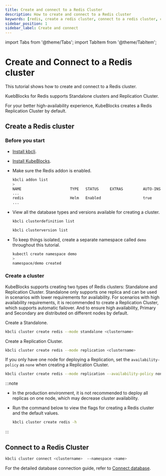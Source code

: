 ```yaml
---
title: Create and connect to a Redis Cluster
description: How to create and connect to a Redis cluster
keywords: [redis, create a redis cluster, connect to a redis cluster, cluster, redis sentinel]
sidebar_position: 1
sidebar_label: Create and connect
---
```


import Tabs from '@theme/Tabs';
import TabItem from '@theme/TabItem';

# Create and Connect to a Redis cluster

This tutorial shows how to create and connect to a Redis cluster.

KuebBlocks for Redis supports Standalone clusters and Replication Cluster.

For your better high-availability experience, KubeBlocks creates a Redis Replication Cluster by default.

## Create a Redis cluster

### Before you start

* [Install kbcli](./../../installation/install-with-kbcli/install-kbcli.md).
* [Install KubeBlocks](./../../installation/install-with-kbcli/install-kubeblocks-with-kbcli.md).
* Make sure the Redis addon is enabled.
  
 
  ```bash
  kbcli addon list
  >
  NAME                      TYPE   STATUS     EXTRAS         AUTO-INSTALL   INSTALLABLE-SELECTOR
  ...
  redis                     Helm   Enabled                   true
  ...
  ```


* View all the database types and versions available for creating a cluster.

  

  ```bash
  kbcli clusterdefinition list

  kbcli clusterversion list
  ```

* To keep things isolated, create a separate namespace called `demo` throughout this tutorial.

  ```bash
  kubectl create namespace demo
  >
  namespace/demo created
  ```

### Create a cluster

KubeBlocks supports creating two types of Redis clusters: Standalone and Replication Cluster. Standalone only supports one replica and can be used in scenarios with lower requirements for availability. For scenarios with high availability requirements, it is recommended to create a Replication Cluster, which supports automatic failover. And to ensure high availability, Primary and Secondary are distributed on different nodes by default.


Create a Standalone.

```bash
kbcli cluster create redis --mode standalone <clustername>
```

Create a Replication Cluster.

```bash
kbcli cluster create redis --mode replication <clustername>
```

If you only have one node for deploying a Replication, set the `availability-policy` as `none` when creating a Replication Cluster.

```bash
kbcli cluster create redis --mode replication --availability-policy none <clustername>
```

:::note

* In the production environment, it is not recommended to deploy all replicas on one node, which may decrease cluster availability.
* Run the command below to view the flags for creating a Redis cluster and the default values.
  
  ```bash
  kbcli cluster create redis -h
  ```

:::

## Connect to a Redis Cluster


```bash
kbcli cluster connect <clustername>  --namespace <name>
```


For the detailed database connection guide, refer to [Connect database](./../../connect_database/overview-of-database-connection.md).
